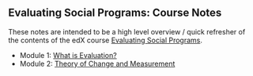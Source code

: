 ## Evaluating Social Programs: Course Notes

These notes are intended to be a high level overview / quick refresher of the contents of the edX course 
[Evaluating Social Programs](https://www.edx.org/course/evaluating-social-programs-mitx-jpal101x-3).

* Module 1: [What is Evaluation?](Lecture_Notes/Lecture_01.md)
* Module 2: [Theory of Change and Measurement](Lecture_Notes/Lecture_02.md)

